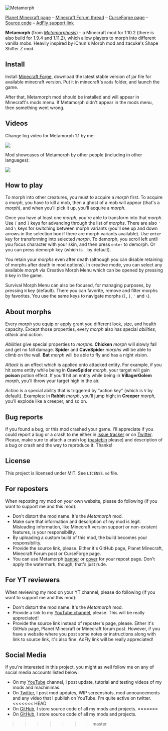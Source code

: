 ![Metamorph](http://i.imgur.com/gbHB5iQ.png)

[Planet Minecraft page](http://www.planetminecraft.com/mod/metamorph/) – [Minecraft Forum thread](http://www.minecraftforum.net/forums/mapping-and-modding/minecraft-mods/2753214-metamorph-morph-into-vanilla-mobs) – [CurseForge page](https://minecraft.curseforge.com/projects/metamorph) – [Source code](https://github.com/mchorse/blockbuster) – [AdFly support link](http://adf.ly/15268913/metamorph-curseforge) 

**Metamorph** (from *[Metamorphosis](https://en.wikipedia.org/wiki/Metamorphosis)*) – a Minecraft mod for 1.10.2 (there is also build for 1.9.4 and 1.11.2), which allow players to morph into different vanilla mobs. Heavily inspired by iChun's Morph mod and zacuke's Shape Shifter Z mod. 

## Install

Install [Minecraft Forge](http://files.minecraftforge.net/), download the latest stable version of jar file for available minecraft version. Put it in minecraft's `mods` folder, and launch the game.

After that, Metamorph mod should be installed and will appear in Minecraft's mods menu. If Metamorph didn't appear in the mods menu, then something went wrong. 

## Videos

Change log video for Metamorph 1.1 by me:

<a href="https://youtu.be/4BrvdKbVAHo"><img src="https://img.youtube.com/vi/4BrvdKbVAHo/0.jpg"></a> 

Mod showcases of Metamorph by other people (including in other languages):

<a href="https://youtu.be/dPkNN2ES5NA?list=PL6UPd2Tj65nHV_xy6zypT58IgZ73IH-2K"><img src="https://img.youtube.com/vi/dPkNN2ES5NA/0.jpg"></a> 

## How to play

To morph into other creatures, you must to acquire a *morph* first. To acquire a *morph*, you have to kill a mob, then a ghost of a mob will appear (that's a *morph*), and when you'll pick it up, you'll acquire a *morph*.

Once you have at least one *morph*, you're able to transform into that *morph*. Use `[` and `]` keys for advancing through the list of *morphs*. There are also `'` and `\` keys for switching between morph variants (you'll see up and down arrows in the selection box if there are morph variants available). Use `enter` key for transforming into selected *morph*. To demorph, you scroll left until you focus character with your skin, and then press `enter` to demorph. Or you can press demorph key (which is `.` by default).

You retain your *morphs* even after death (although you can disable retaining of morphs after death in mod options). In creative mode, you can select any available *morph* via Creative Morph Menu which can be opened by pressing `B` key in the game. 

Survival Morph Menu can also be focused, for managing purposes, by pressing `N` key (default). There you can favorite, remove and filter morphs by favorites. You use the same keys to navigate morphs (`[`, `]`, `'` and `\`).

## About morphs

Every *morph* you equip or apply grant you different look, size, and health capacity. Except those properties, every *morph* also has special *abilities*, *attack* and *action*. 

*Abilities* give special properties to *morphs*. **Chicken** *morph* will slowly fall and get no fall damage. **Spider** and **CaveSpider** *morphs* will be able to climb on the wall. **Bat** *morph* will be able to fly and has a night vision.

*Attack* is an effect which is applied onto attacked entity. For example, if you hit some entity while being in **CaveSpider** *morph*, your target will gain **poison** potion effect. If you'll hit an entity while being in **VillagerGolem** *morph*, you'll throw your target high in the air.

*Action* is a special ability that is triggered by "action key" (which is `V` by default). Examples: in **Rabbit** *morph*, you'll jump high; in **Creeper** *morph*, you'll explode like a creeper, and so on.

## Bug reports

If you found a bug, or this mod crashed your game. I'll appreciate if you could report a bug or a crash to me either in [issue tracker](https://github.com/mchorse/blockbuster/issues/) or on [Twitter](https://twitter.com/McHorsy). Please, make sure to attach a crash log ([pastebin](http://pastebin.com) please) and description of a bug or crash and the way to reproduce it. Thanks! 

## License

This project is licensed under MIT. See `LICENSE.md` file.

## For reposters

When reposting my mod on your own website, please do following (if you want to support me and this mod):

* Don't distort the mod name. It's the *Metamorph* mod.
* Make sure that information and description of my mod is legit. Misleading information, like Minecraft version support or non-existent features, is your responsibility.
* By uploading a custom build of this mod, the build becomes your responsibility.
* Provide the source link, please. Either it's GitHub page, Planet Minecraft, Minecraft Forum post or CurseForge page.
* You can use Metamorph [banner](http://i.imgur.com/gbHB5iQ.png) or [cover](http://i.imgur.com/E7fdU9m.png) for your repost page. Don't apply the watermark, though, that's just rude.

## For YT reviewers

When reviewing my mod on your YT channel, please do following (if you want to support me and this mod):

* Don't distort the mod name. It's the *Metamorph* mod.
* Provide a link to my [YouTube channel](https://www.youtube.com/channel/UCWVDjAcecHHa8UrEWMRGI8w), please. This will be really appreciated! 
* Provide the source link instead of reposter's page, please. Either it's GitHub page, Planet Minecraft or Minecraft forum post. However, if you have a website where you post some notes or instructions along with link to source link, it's also fine. AdFly link will be really appreciated! 

## Social Media

If you're interested in this project, you might as well follow me on any of social media accounts listed below:

* On my [YouTube](https://www.youtube.com/channel/UCWVDjAcecHHa8UrEWMRGI8w) channel, I post update, tutorial and testing videos of my mods and machinimas. 
* On [Twitter](https://twitter.com/McHorsy), I post mod updates, WIP screenshots, mod announcements and any video that I publish on YouTube. I'm quite active on twitter.
<<<<<<< HEAD
* On [GitHub](https://github.com/mchorse), I store source code of all my mods and projects.
=======
* On [GitHub](https://github.com/mchorse), I store source code of all my mods and projects.
>>>>>>> master
